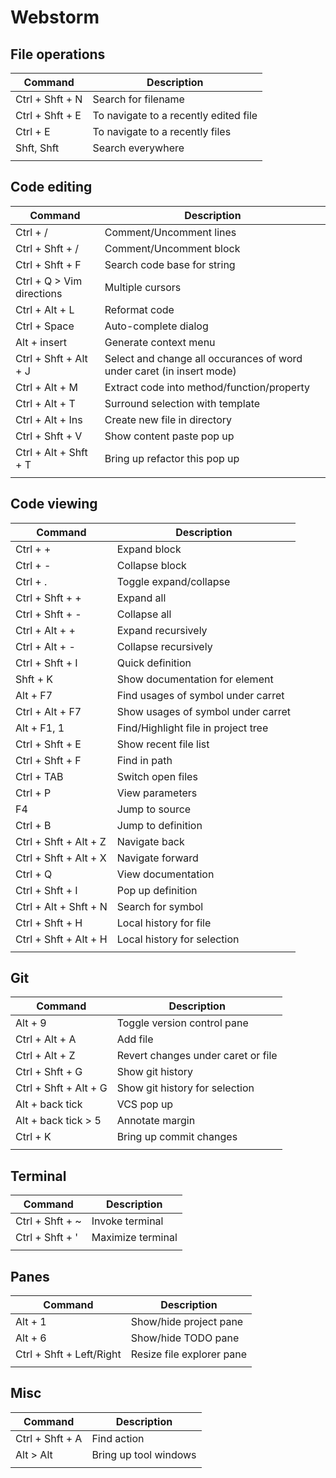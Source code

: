 # Webstorm

## File operations
| Command         | Description                           |
|-----------------|---------------------------------------|
| Ctrl + Shft + N | Search for filename                   |
| Ctrl + Shft + E | To navigate to a recently edited file |
| Ctrl + E        | To navigate to a recently files       |
| Shft, Shft      | Search everywhere                     |
|||

## Code editing
| Command                   | Description                                                           |
|---------------------------|-----------------------------------------------------------------------|
| Ctrl + /                  | Comment/Uncomment lines                                               |
| Ctrl + Shft + /           | Comment/Uncomment block                                               |
| Ctrl + Shft + F           | Search code base for string                                           |
| Ctrl + Q > Vim directions | Multiple cursors                                                      |
| Ctrl + Alt + L            | Reformat code                                                         |
| Ctrl + Space              | Auto-complete dialog                                                  |
| Alt + insert              | Generate context menu                                                 |
| Ctrl + Shft + Alt + J     | Select and change all occurances of word under caret (in insert mode) |
| Ctrl + Alt + M            | Extract code into method/function/property                            |
| Ctrl + Alt + T            | Surround selection with template                                      |
| Ctrl + Alt + Ins          | Create new file in directory                                          |
| Ctrl + Shft + V           | Show content paste pop up                                             |
| Ctrl + Alt + Shft + T     | Bring up refactor this pop up                                         |
|||

## Code viewing
| Command               | Description                         |
|-----------------------|-------------------------------------|
| Ctrl + +              | Expand block                        |
| Ctrl + -              | Collapse block                      |
| Ctrl + .              | Toggle expand/collapse              |
| Ctrl + Shft + +       | Expand all                          |
| Ctrl + Shft + -       | Collapse all                        |
| Ctrl + Alt + +        | Expand recursively                  |
| Ctrl + Alt + -        | Collapse recursively                |
| Ctrl + Shft + I       | Quick definition                    |
| Shft + K              | Show documentation for element      |
| Alt + F7              | Find usages of symbol under carret  |
| Ctrl + Alt + F7       | Show usages of symbol under carret  |
| Alt + F1, 1           | Find/Highlight file in project tree |
| Ctrl + Shft + E       | Show recent file list               |
| Ctrl + Shft + F       | Find in path                        |
| Ctrl + TAB            | Switch open files                   |
| Ctrl + P              | View parameters                     |
| F4                    | Jump to source                      |
| Ctrl + B              | Jump to definition                  |
| Ctrl + Shft + Alt + Z | Navigate back                       |
| Ctrl + Shft + Alt + X | Navigate forward                    |
| Ctrl + Q              | View documentation                  |
| Ctrl + Shft + I       | Pop up definition                   |
| Ctrl + Alt + Shft + N | Search for symbol                   |
| Ctrl + Shft + H       | Local history for file              |
| Ctrl + Shft + Alt + H | Local history for selection         |
|                       |                                     |

## Git
| Command               | Description                        |
|-----------------------|------------------------------------|
| Alt + 9               | Toggle version control pane        |
| Ctrl + Alt + A        | Add file                           |
| Ctrl + Alt + Z        | Revert changes under caret or file |
| Ctrl + Shft + G       | Show git history                   |
| Ctrl + Shft + Alt + G | Show git history for selection     |
| Alt + back tick       | VCS pop up                         |
| Alt + back tick > 5   | Annotate margin                    |
| Ctrl + K              | Bring up commit changes            |
|                       |                                    |

## Terminal
| Command         | Description       |
|-----------------|-------------------|
| Ctrl + Shft + ~ | Invoke terminal   |
| Ctrl + Shft + ' | Maximize terminal |
|                 |                   |

## Panes
| Command                  | Description               |
|--------------------------|---------------------------|
| Alt + 1                  | Show/hide project pane    |
| Alt + 6                  | Show/hide TODO pane       |
| Ctrl + Shft + Left/Right | Resize file explorer pane |
|                          |                           |

## Misc
| Command                  | Description               |
|--------------------------|---------------------------|
| Ctrl + Shft + A          | Find action               |
| Alt > Alt                | Bring up tool windows     |
|||



